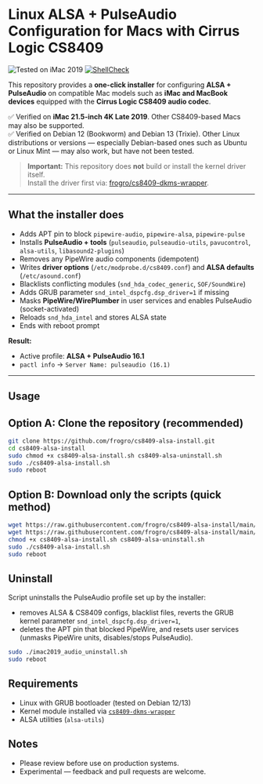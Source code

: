 # Linux ALSA + PulseAudio Configuration for Macs with Cirrus Logic CS8409
![Tested on iMac 2019](https://img.shields.io/badge/Tested%20on-iMac%202019-2b90ff?logo=apple&logoColor=white&style=flat-square)
[![ShellCheck](https://img.shields.io/github/actions/workflow/status/frogro/cs8409-alsa-install/main.yml?branch=main&label=ShellCheck<br/>&logo=gnu-bash&logoColor=white&style=flat-square)](https://github.com/frogro/cs8409-alsa-install/actions/workflows/main.yml)


This repository provides a **one-click installer** for configuring **ALSA + PulseAudio** on compatible Mac models such as **iMac and MacBook devices** equipped with the **Cirrus Logic CS8409 audio codec**.  

✅ Verified on **iMac 21.5-inch 4K Late 2019**. Other CS8409-based Macs may also be supported.<br/>✅ Verified on Debian 12 (Bookworm) and Debian 13 (Trixie). Other Linux distributions or versions — especially Debian-based ones such as Ubuntu or Linux Mint — may also work, but have not been tested.

> **Important:** This repository does **not** build or install the kernel driver itself.  
> Install the driver first via: [frogro/cs8409-dkms-wrapper](https://github.com/frogro/cs8409-dkms-wrapper).

---

## What the installer does

- Adds APT pin to block `pipewire-audio`, `pipewire-alsa`, `pipewire-pulse`
- Installs **PulseAudio + tools** (`pulseaudio`, `pulseaudio-utils`, `pavucontrol`, `alsa-utils`, `libasound2-plugins`)
- Removes any PipeWire audio components (idempotent)
- Writes **driver options** (`/etc/modprobe.d/cs8409.conf`) and **ALSA defaults** (`/etc/asound.conf`)
- Blacklists conflicting modules (`snd_hda_codec_generic`, `SOF/SoundWire`)
- Adds GRUB parameter `snd_intel_dspcfg.dsp_driver=1` if missing
- Masks **PipeWire/WirePlumber** in user services and enables PulseAudio (socket-activated)
- Reloads `snd_hda_intel` and stores ALSA state
- Ends with reboot prompt

**Result:**  
- Active profile: **ALSA + PulseAudio 16.1**  
- `pactl info` → `Server Name: pulseaudio (16.1)`
---

## Usage
## Option A: Clone the repository (recommended)

```bash
git clone https://github.com/frogro/cs8409-alsa-install.git
cd cs8409-alsa-install
sudo chmod +x cs8409-alsa-install.sh cs8409-alsa-uninstall.sh
sudo ./cs8409-alsa-install.sh
sudo reboot
```
## Option B: Download only the scripts (quick method)

```bash
wget https://raw.githubusercontent.com/frogro/cs8409-alsa-install/main/cs8409-alsa-install.sh
wget https://raw.githubusercontent.com/frogro/cs8409-alsa-install/main/cs8409-alsa-uninstall.sh
chmod +x cs8409-alsa-install.sh cs8409-alsa-uninstall.sh
sudo ./cs8409-alsa-install.sh
sudo reboot
```

## Uninstall

Script uninstalls the PulseAudio profile set up by the installer: 
- removes ALSA & CS8409 configs, blacklist files, reverts the GRUB kernel parameter `snd_intel_dspcfg.dsp_driver=1`, 
- deletes the APT pin that blocked PipeWire, and resets user services (unmasks PipeWire units, disables/stops PulseAudio).

```bash
sudo ./imac2019_audio_uninstall.sh
sudo reboot
```

## Requirements

- Linux with GRUB bootloader (tested on Debian 12/13)  
- Kernel module installed via [`cs8409-dkms-wrapper`](https://github.com/frogro/cs8409-dkms-wrapper)  
- ALSA utilities (`alsa-utils`)

## Notes

- Please review before use on production systems.
- Experimental — feedback and pull requests are welcome.

  
